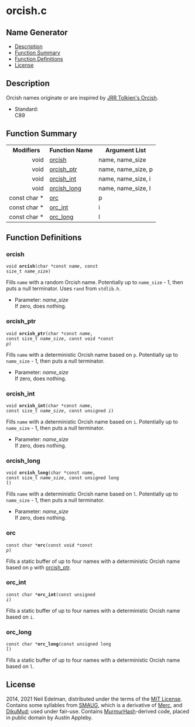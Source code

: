 # orcish\.c #

## Name Generator ##

 * [Description](#user-content-preamble)
 * [Function Summary](#user-content-summary)
 * [Function Definitions](#user-content-fn)
 * [License](#user-content-license)

## <a id = "user-content-preamble" name = "user-content-preamble">Description</a> ##

Orcish names originate or are inspired by [JRR Tolkien's Orcish](http://en.wikipedia.org/wiki/Languages_constructed_by_J._R._R._Tolkien)\.

 * Standard:  
   C89




## <a id = "user-content-summary" name = "user-content-summary">Function Summary</a> ##

<table>

<tr><th>Modifiers</th><th>Function Name</th><th>Argument List</th></tr>

<tr><td align = right>void</td><td><a href = "#user-content-fn-3a1dca27">orcish</a></td><td>name, name_size</td></tr>

<tr><td align = right>void</td><td><a href = "#user-content-fn-9f378872">orcish_ptr</a></td><td>name, name_size, p</td></tr>

<tr><td align = right>void</td><td><a href = "#user-content-fn-d7a266c9">orcish_int</a></td><td>name, name_size, i</td></tr>

<tr><td align = right>void</td><td><a href = "#user-content-fn-d9cde336">orcish_long</a></td><td>name, name_size, l</td></tr>

<tr><td align = right>const char *</td><td><a href = "#user-content-fn-a01df6a5">orc</a></td><td>p</td></tr>

<tr><td align = right>const char *</td><td><a href = "#user-content-fn-6b4ff17f">orc_int</a></td><td>i</td></tr>

<tr><td align = right>const char *</td><td><a href = "#user-content-fn-e3a93f48">orc_long</a></td><td>l</td></tr>

</table>



## <a id = "user-content-fn" name = "user-content-fn">Function Definitions</a> ##

### <a id = "user-content-fn-3a1dca27" name = "user-content-fn-3a1dca27">orcish</a> ###

<code>void <strong>orcish</strong>(char *const <em>name</em>, const size_t <em>name_size</em>)</code>

Fills `name` with a random Orcish name\. Potentially up to `name_size` \- 1, then puts a null terminator\. Uses `rand` from `stdlib.h`\.

 * Parameter: _name\_size_  
   If zero, does nothing\.




### <a id = "user-content-fn-9f378872" name = "user-content-fn-9f378872">orcish_ptr</a> ###

<code>void <strong>orcish_ptr</strong>(char *const <em>name</em>, const size_t <em>name_size</em>, const void *const <em>p</em>)</code>

Fills `name` with a deterministic Orcish name based on `p`\. Potentially up to `name_size` \- 1, then puts a null terminator\.

 * Parameter: _name\_size_  
   If zero, does nothing\.




### <a id = "user-content-fn-d7a266c9" name = "user-content-fn-d7a266c9">orcish_int</a> ###

<code>void <strong>orcish_int</strong>(char *const <em>name</em>, const size_t <em>name_size</em>, const unsigned <em>i</em>)</code>

Fills `name` with a deterministic Orcish name based on `i`\. Potentially up to `name_size` \- 1, then puts a null terminator\.

 * Parameter: _name\_size_  
   If zero, does nothing\.




### <a id = "user-content-fn-d9cde336" name = "user-content-fn-d9cde336">orcish_long</a> ###

<code>void <strong>orcish_long</strong>(char *const <em>name</em>, const size_t <em>name_size</em>, const unsigned long <em>l</em>)</code>

Fills `name` with a deterministic Orcish name based on `l`\. Potentially up to `name_size` \- 1, then puts a null terminator\.

 * Parameter: _name\_size_  
   If zero, does nothing\.




### <a id = "user-content-fn-a01df6a5" name = "user-content-fn-a01df6a5">orc</a> ###

<code>const char *<strong>orc</strong>(const void *const <em>p</em>)</code>

Fills a static buffer of up to four names with a deterministic Orcish name based on `p` with [orcish_ptr](#user-content-fn-9f378872)\.



### <a id = "user-content-fn-6b4ff17f" name = "user-content-fn-6b4ff17f">orc_int</a> ###

<code>const char *<strong>orc_int</strong>(const unsigned <em>i</em>)</code>

Fills a static buffer of up to four names with a deterministic Orcish name based on `i`\.



### <a id = "user-content-fn-e3a93f48" name = "user-content-fn-e3a93f48">orc_long</a> ###

<code>const char *<strong>orc_long</strong>(const unsigned long <em>l</em>)</code>

Fills a static buffer of up to four names with a deterministic Orcish name based on `l`\.





## <a id = "user-content-license" name = "user-content-license">License</a> ##

2014, 2021 Neil Edelman, distributed under the terms of the [MIT License](https://opensource.org/licenses/MIT)\. Contains some syllables from [SMAUG](http://www.smaug.org/), which is a derivative of [Merc](http://dikumud.com/Children/merc2.asp), and [DikuMud](http://dikumud.com/); used under fair\-use\. Contains [MurmurHash](https://github.com/aappleby/smhasher)\-derived code, placed in public domain by Austin Appleby\.



